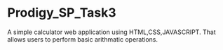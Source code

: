 # Prodigy_SP_Task3
A simple calculator web application using HTML,CSS,JAVASCRIPT. That allows users to perform basic arithmatic operations.
